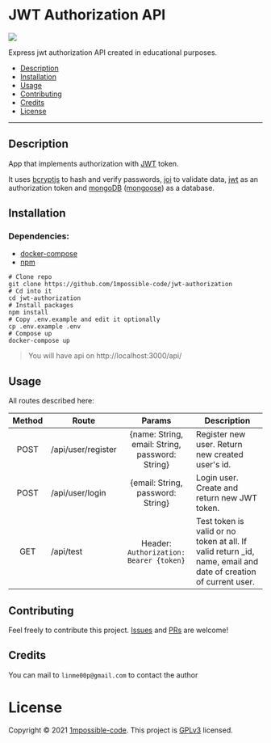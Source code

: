 # JWT Authorization API

![](https://img.shields.io/github/license/1mpossible-code/jwt-authorization?color=green)

Express jwt authorization API  created in educational purposes.

* [Description](#description)
* [Installation](#installation)
* [Usage](#usage)
* [Contributing](#contributing)
* [Credits](#credits)
* [License](#license)

----

## Description

App that implements authorization with [JWT](https://jwt.io/) token.

It uses [bcryptjs](https://www.npmjs.com/package/bcryptjs) to hash and verify passwords,
[joi](https://www.npmjs.com/package/joi) to validate data,
[jwt](https://jwt.io/) as an authorization token and [mongoDB](https://www.mongodb.com/)
([mongoose](https://www.npmjs.com/package/mogoose)) as a database.

## Installation

### Dependencies:

* [docker-compose](https://docs.docker.com/compose/)
* [npm](https://www.npmjs.com/)

```shell
# Clone repo
git clone https://github.com/1mpossible-code/jwt-authorization
# Cd into it
cd jwt-authorization
# Install packages
npm install
# Copy .env.example and edit it optionally
cp .env.example .env
# Compose up
docker-compose up
```

> You will have api on http://localhost:3000/api/

## Usage

All routes described here:

|Method|Route|Params|Description|
|:----:|-----|:----:|-----------|
POST | /api/user/register | {name: String, email: String, password: String} | Register new user. Return new created user's id.
POST | /api/user/login | {email: String, password: String} | Login user. Create and return new JWT token.
GET | /api/test | Header: `Authorization: Bearer {token}` | Test token is valid or no token at all. If valid return _id, name, email and date of creation of current user.

## Contributing

Feel freely to contribute this project. [Issues](https://github.com/1mpossible-code/jwt-authorization/issues)
and [PRs](https://github.com/1mpossible-code/jwt-authorization/pulls) are welcome!

## Credits

You can mail to `linme00p@gmail.com` to contact the author

# License

Copyright © 2021 [1mpossible-code](https://github.com/1mpossible-code). This project
is [GPLv3](https://www.https://www.gnu.org/licenses/gpl-3.0.htmlgnu.org/licenses/gpl-3.0) licensed.

